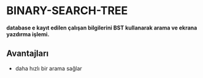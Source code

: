 # BINARY-SEARCH-TREE

**database e kayıt edilen çalışan  bilgilerini  BST kullanarak arama ve  ekrana yazdırma işlemi.**

## Avantajları
- daha hızlı bir arama sağlar
